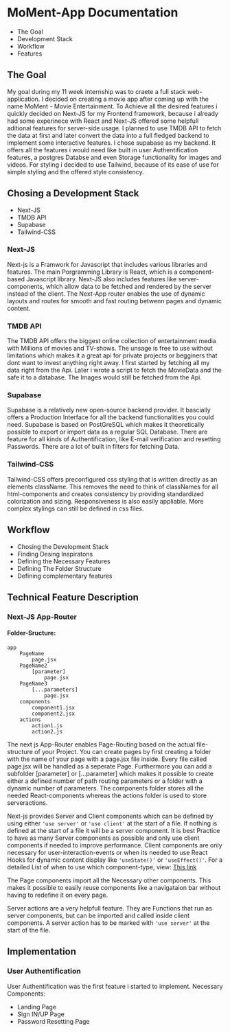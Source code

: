 # MoMent-App Documentation

-  The Goal
-  Development Stack
-  Workflow
-  Features

## The Goal

My goal during my 11 week internship was to craete a full stack web-application. I decided on creating a movie app after coming up with the name MoMent - Movie Entertainment. To Achieve all the desired features i quickly decided on Next-JS for my Frontend framework, because i already had some experinece with React and Next-JS offered some helpfull aditional features for server-side usage. I planned to use TMDB API to fetch the data at first and later convert the data into a full fledged backend to implement some interactive features. I chose supabase as my backend. It offers all the features i would need like built in user Authentification features, a postgres Databse and even Storage functionality for images and videos. For styling i decided to use Tailwind, because of its ease of use for simple styling and the offered style consistency.

## Chosing a Development Stack

-  Next-JS
-  TMDB API
-  Supabase
-  Tailwind-CSS

### Next-JS

Next-js is a Framwork for Javascript that includes various libraries and features. The main Porgramming Library is React, which is a component-based Javascript library. Next-JS also includes features like server-components, which allow data to be fetched and rendered by the server instead of the client. The Next-App router enables the use of dynamic layouts and routes for smooth and fast routing betwenn pages and dynamic content.

### TMDB API

The TMDB API offers the biggest online collection of entertainment media with Millions of movies and TV-shows. The unsage is free to use without limitations which makes it a great api for private projects or begginers that dont want to invest anything right away.
I first started by fetching all my data right from the Api. Later i wrote a script to fetch the MovieData and the safe it to a database. The Images would still be fetched from the Api.

### Supabase

Supabase is a relatively new open-source backend provider. It bascially offers a Production Interface for all the backend functionalities you could need. Supabase is based on PostGreSQL which makes it theoretically possible to export or import data as a regular SQL Database.
There are feature for all kinds of Authentification, like E-mail verification and resetting Passwords. There are a lot of built in filters for fetching Data.

### Tailwind-CSS

Tailwind-CSS offers preconfigured css styling that is written directly as an elements className. This removes the need to think of classNames for all html-components and creates consistency by providing standardized colorization and sizing. Responsiveness is also easily appliable. More complex stylings can still be defined in css files.

## Workflow

-  Chosing the Development Stack
-  Finding Desing Inspiratons
-  Defining the Necessary Features
-  Defining The Folder Structure
-  Defining complementary features

## Technical Feature Description

### Next-JS App-Router

#### Folder-Sructure:

    app
        PageName
            page.jsx
        PageName2
            [parameter]
                page.jsx
        PageName3
            [...parameters]
                page.jsx
        components
            component1.jsx
            component2.jsx
        actions
            action1.js
            action2.js

The next js App-Router enables Page-Routing based on the actual file-structure of your Project. You can create pages by first creating a folder with the name of your page with a page.jsx file inside. Every file called page.jsx will be handled as a seperate Page. Furthermore you can add a subfolder [parameter] or [...parameter] which makes it possible to create either a defined number of path routing parameters or a folder with a dynamic number of parameters.
The components folder stores all the needed React-components whereas the actions folder is used to store serveractions.

Next-js provides Server and Client components which can be defined by using either `'use server'` or `'use client'` at the start of a file. If nothing is defined at the start of a file it will be a server component. It is best Practice to have as many Server components as possible and only use client components if needed to improve performance. Client components are only necessary for user-interaction-events or when its needed to use React Hooks for dynamic content display like `'useState()'` or `'useEffect()'`. For a detailed List of when to use which component-type, view: [This link](https://nextjs.org/docs/app/building-your-application/rendering/composition-patterns)

The Page components import all the Necessary other components. This makes it possible to easily reuse components like a navigataion bar without having to redefine it on every page.

Server actions are a very helpfull feature. They are Functions that run as server components, but can be imported and called inside client components. A server action has to be marked with `'use server'` at the start of the file.

## Implementation

### User Authentification

User Authentification was the first feature i started to implement.
Necessary Components:

-  Landing Page
-  Sign IN/UP Page
-  Password Resetting Page
